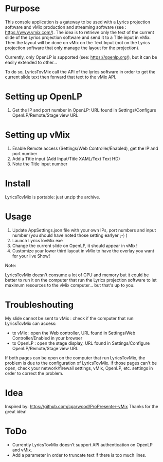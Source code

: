 ﻿# Purpose

This console application is a gateway to be used with a Lyrics projection software and vMix production and streaming software (see : https://www.vmix.com/).
The idea is to retrieve only the text of the current slide of the Lyrics projection software and send it to a Title input in vMix.
Then the layout will be done on vMix on the Text Input (not on the Lyrics projection software that only manage the layout for the projection).

Currently, only OpenLP is supported (see: https://openlp.org/), but it can be easily extended to other...

To do so, LyricsTovMix call the API of the lyrics software in order to get the current slide text then forward that text to the vMix API.

# Setting up OpenLP

1. Get the IP and port number in OpenLP: URL found in Settings/Configure OpenLP/Remote/Stage view URL

# Setting up vMix

1. Enable Remote access (Settings/Web Controller/Enabled), get the IP and port number
2. Add a Title input (Add Input/Title XAML/Text Text HD)
3. Note the Title input number

# Install

LyricsTovMix is portable: just unzip the archive.


# Usage

1. Update AppSettings.json file with your own IPs, port numbers and input number (you should have noted those setting earlyer ;-) )
2. Launch LyricsTovMix.exe
3. Change the current slide on OpenLP, it should appear in vMix!
4. Customize your lower third layout in vMix to have the overlay you want for your live Show!

Note:

LyricsTovMix doesn't consume a lot of CPU and memory but it could be better to run it on the computer that run the Lyrics projection software to let maximum resources to the vMix computer... but that's up to you.

# Troubleshouting

My slide cannot be sent to vMix : check if the computer that run LyricsTovMix can access:
* to vMix : open the Web controller, URL found in Settings/Web Controller/Enabled in your browser
* to OpenLP : open the stage display, URL found in Settings/Configure OpenLP/Remote/Stage view URL

If both pages can be open on the computer that run LyricsTovMix, the problem is due to the configuration of LyricsTovMix.
If those pages can't be open, check your network/firewall settings, vMix, OpenLP, etc. settings in order to correct the problem.

# Idea

Inspired by: https://github.com/cgarwood/ProPresenter-vMix
Thanks for the great idea!

# ToDo

* Currently LyricsTovMix doesn't support API authentication on OpenLP and vMix.
* Add a parameter in order to truncate text if there is too much lines.